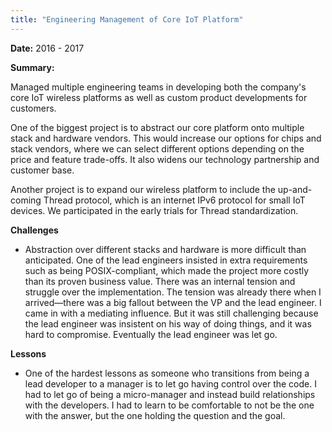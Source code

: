 ```yaml
---
title: "Engineering Management of Core IoT Platform"
---
```


**Date:** 2016 - 2017

**Summary:**

Managed multiple engineering teams in developing both the company's core IoT wireless platforms as well as custom product developments for customers. 

One of the biggest project is to abstract our core platform onto multiple stack and hardware vendors. This would increase our options for chips and stack vendors, where we can select different options depending on the price and feature trade-offs. It also widens our technology partnership and customer base. 

Another project is to expand our wireless platform to include the up-and-coming Thread protocol, which is an internet IPv6 protocol for small IoT devices. We participated in the early trials for Thread standardization. 

**Challenges**

- Abstraction over different stacks and hardware is more difficult than anticipated. One of the lead engineers insisted in extra requirements such as being POSIX-compliant, which made the project more costly than its proven business value. There was an internal tension and struggle over the implementation. The tension was already there when I arrived—there was a big fallout between the VP and the lead engineer. I came in with a mediating influence. But it was still challenging because the lead engineer was insistent on his way of doing things, and it was hard to compromise. Eventually the lead engineer was let go. 

**Lessons**

- One of the hardest lessons as someone who transitions from being a lead developer to a manager is to let go having control over the code. I had to let go of being a micro-manager and instead build relationships with the developers. I had to learn to be comfortable to not be the one with the answer, but the one holding the question and the goal.
